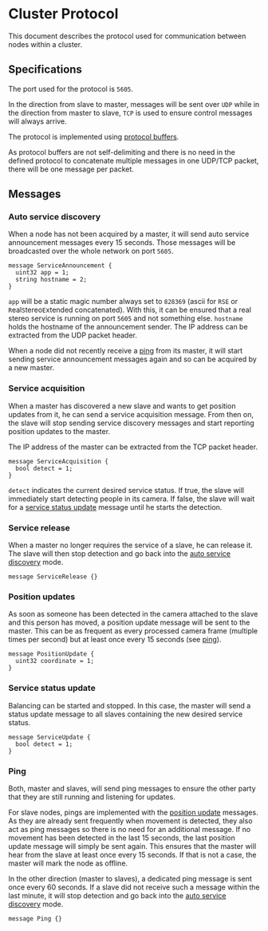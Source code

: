 # Cluster Protocol

This document describes the protocol used for communication between nodes within a cluster.

## Specifications

The port used for the protocol is `5605`.

In the direction from slave to master, messages will be sent over `UDP` while in the direction from master to slave, `TCP` is used to ensure control messages will always arrive.

The protocol is implemented using [protocol buffers](https://developers.google.com/protocol-buffers).

As protocol buffers are not self-delimiting and there is no need in the defined protocol to concatenate multiple messages in one UDP/TCP packet, there will be one message per packet.

## Messages

### Auto service discovery

When a node has not been acquired by a master, it will send auto service announcement messages every 15 seconds.
Those messages will be broadcasted over the whole network on port `5605`.

```
message ServiceAnnouncement {
  uint32 app = 1;
  string hostname = 2;
}
```

`app` will be a static magic number always set to `828369` (ascii for `RSE` or `R`eal`S`tereo`E`xtended concatenated).
With this, it can be ensured that a real stereo service is running on port `5605` and not something else.
`hostname` holds the hostname of the announcement sender.
The IP address can be extracted from the UDP packet header.

When a node did not recently receive a [ping](#ping) from its master, it will start sending service announcement messages again and so can be acquired by a new master.

### Service acquisition

When a master has discovered a new slave and wants to get position updates from it, he can send a service acquisition message. From then on, the slave will stop sending service discovery messages and start reporting position updates to the master.

The IP address of the master can be extracted from the TCP packet header.

```
message ServiceAcquisition {
  bool detect = 1;
}
```

`detect` indicates the current desired service status. If true, the slave will immediately start detecting people in its camera. If false, the slave will wait for a [service status update](#service-status-update) message until he starts the detection.

### Service release

When a master no longer requires the service of a slave, he can release it. The slave will then stop detection and go back into the [auto service discovery](#auto-service-discovery) mode.

```
message ServiceRelease {}
```

### Position updates

As soon as someone has been detected in the camera attached to the slave and this person has moved, a position update message will be sent to the master. This can be as frequent as every processed camera frame (multiple times per second) but at least once every 15 seconds (see [ping](#ping)).

```
message PositionUpdate {
  uint32 coordinate = 1;
}
```

### Service status update

Balancing can be started and stopped. In this case, the master will send a status update message to all slaves containing the new desired service status.

```
message ServiceUpdate {
  bool detect = 1;
}
```

### Ping

Both, master and slaves, will send ping messages to ensure the other party that they are still running and listening for updates.

For slave nodes, pings are implemented with the [position update](#position-updates) messages. As they are already sent frequently when movement is detected, they also act as ping messages so there is no need for an additional message. If no movement has been detected in the last 15 seconds, the last position update message will simply be sent again. This ensures that the master will hear from the slave at least once every 15 seconds. If that is not a case, the master will mark the node as offline.

In the other direction (master to slaves), a dedicated ping message is sent once every 60 seconds. If a slave did not receive such a message within the last minute, it will stop detection and go back into the [auto service discovery](#auto-service-discovery) mode.

```
message Ping {}
```
